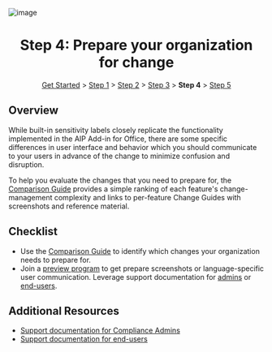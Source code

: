 ![image](https://user-images.githubusercontent.com/43501191/195103906-0c24b1c5-f754-400d-a492-62aefdad150c.png)


<h1 align="center">Step 4: Prepare your organization for change</h1>

<p align="center">
<a href="../GetStarted">Get Started</a> > <a href="../AIP2MIPStep1">Step 1</a> > <a href="../AIP2MIPStep2">Step 2</a>  > <a href="../AIP2MIPStep3">Step 3</a>  > <b>Step 4</b> > <a href="../AIP2MIPStep5">Step 5</a>
</p>


## Overview

While built-in sensitivity labels closely replicate the functionality implemented in the AIP Add-in for Office, there are some specific differences in user interface and behavior which you should communicate to your users in advance of the change to minimize confusion and disruption. 

To help you evaluate the changes that you need to prepare for, the [Comparison Guide](CompareAIP2MIP.md) provides a simple ranking of each feature's change-management complexity and links to per-feature Change Guides with screenshots and reference material.


## Checklist

- Use the [Comparison Guide](CompareAIP2MIP.md) to identify which changes your organization needs to prepare for.
- Join a [preview program](PreviewAIP2MIP.md) to get prepare screenshots or language-specific user communication. Leverage support documentation for [admins](https://learn.microsoft.com/en-us/microsoft-365/compliance/sensitivity-labels-office-apps?view=o365-worldwide) or [end-users](https://support.microsoft.com/en-us/office/apply-sensitivity-labels-to-your-files-and-email-in-office-2f96e7cd-d5a4-403b-8bd7-4cc636bae0f9).

## Additional Resources

- [Support documentation for Compliance Admins](https://learn.microsoft.com/en-us/microsoft-365/compliance/sensitivity-labels-office-apps?view=o365-worldwide)
- [Support documentation for end-users](https://support.microsoft.com/en-us/office/apply-sensitivity-labels-to-your-files-and-email-in-office-2f96e7cd-d5a4-403b-8bd7-4cc636bae0f9)
